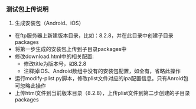 ### 测试包上传说明

1.  生成安装包（Android、iOS）
- 在ftp服务器上新建版本目录，比如：8.2.8，并在此目录中创建子目录packages
- 将第一步生成的安装包上传到子目录packages中
- 修改download.html中的相关配置:
  - 修改title为版本号，如8.2.8
  - 注释掉iOS、Android数组中没有的安装包配置，如全有，省略此操作
- 运行modify-plist.py脚本，修改plist文件对应的ipa配置信息。只有Anroid包可忽略此操作
- 上传html文件到当前版本目录（8.2.8），上传plist文件到第二步创建的子目录packages
